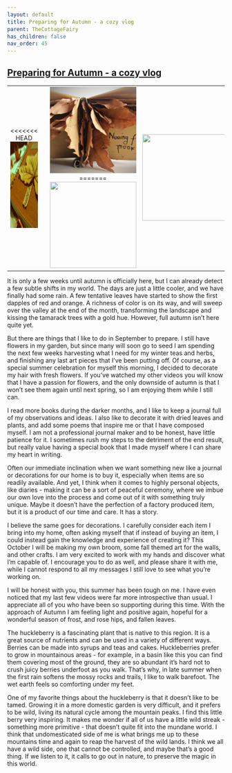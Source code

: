 ```yaml
---
layout: default
title: Preparing for Autumn - a cozy vlog
parent: TheCottageFairy
has_children: false
nav_order: 45
---
```


## [Preparing for Autumn - a cozy vlog](https://www.youtube.com/watch?v=8JWGjBLwpeg)

<div>
<table align="center">
	<tr>
		<td align="center">
<<<<<<< HEAD
			<img src="../../assets/cottage_fairy_ai_generated_photos/Preparing_for_Autumn_-_a_cozy_vlog-[8JWGjBLwpeg]/generated_00.png" height="200" width="200"/>
		</td>
		<td align="center">
			<img src="../../assets/cottage_fairy_ai_generated_photos/Preparing_for_Autumn_-_a_cozy_vlog-[8JWGjBLwpeg]/generated_01.png" height="200" width="200"/>
		</td>
		<td align="center">
			<img src="../../assets/cottage_fairy_ai_generated_photos/Preparing_for_Autumn_-_a_cozy_vlog-[8JWGjBLwpeg]/generated_02.png" height="200" width="200"/>
=======
			<img src="../../posters/Preparing_for_Autumn_-_a_cozy_vlog-[8JWGjBLwpeg]/generated_00.png" height="200" width="200"/>
		</td>
		<td align="center">
			<img src="../../posters/Preparing_for_Autumn_-_a_cozy_vlog-[8JWGjBLwpeg]/generated_01.png" height="200" width="200"/>
		</td>
		<td align="center">
			<img src="../../posters/Preparing_for_Autumn_-_a_cozy_vlog-[8JWGjBLwpeg]/generated_02.png" height="200" width="200"/>
>>>>>>> ffe52613361410ad9d371a0f80e81de4dd24175f
		</td>
	</tr>
</table>
</div>

It is only a few weeks until autumn is officially here, but I can already detect a few subtle shifts in my world. The days are just a little cooler, and we have finally had some rain. A few tentative leaves have started to show the first dapples of red and orange. A richness of color is on its way, and will sweep over the valley at the end of the month, transforming the landscape and kissing the tamarack trees with a gold hue. However, full autumn isn’t here quite yet.

But there are things that I like to do in September to prepare. I still have flowers in my garden, but since many will soon go to seed I am spending the next few weeks harvesting what I need for my winter teas and herbs, and finishing any last art pieces that I’ve been putting off. Of course, as a special summer celebration for myself this morning, I decided to decorate my hair with fresh flowers. If you’ve watched my other videos you will know that I have a passion for flowers, and the only downside of autumn is that I won’t see them again until next spring, so I am enjoying them while I still can.

I read more books during the darker months, and I like to keep a journal full of my observations and ideas. I also like to decorate it with dried leaves and plants, and add some poems that inspire me or that I have composed myself. I am not a professional journal maker and to be honest, have little patience for it. I sometimes rush my steps to the detriment of the end result, but really value having a special book that I made myself where I can share my heart in writing.

Often our immediate inclination when we want something new like a journal or decorations for our home is to buy it, especially when items are so readily available. And yet, I think when it comes to highly personal objects, like diaries - making it can be a sort of peaceful ceremony, where we imbue our own love into the process and come out of it with something truly unique. Maybe it doesn’t have the perfection of a factory produced item, but it is a product of our time and care. It has a story.

I believe the same goes for decorations. I carefully consider each item I bring into my home, often asking myself that if instead of buying an item, I could instead gain the knowledge and experience of creating it? This October I will be making my own broom, some fall themed art for the walls, and other crafts. I am very excited to work with my hands and discover what I’m capable of. I encourage you to do as well, and please share it with me, while I cannot respond to all my messages I still love to see what you’re working on.

I will be honest with you, this summer has been tough on me. I have even noticed that my last few videos were far more introspective than usual. I appreciate all of you who have been so supporting during this time. With the approach of Autumn I am feeling light and positive again, hopeful for a wonderful season of frost, and rose hips, and fallen leaves.

The huckleberry is a fascinating plant that is native to this region. It is a great source of nutrients and can be used in a variety of different ways. Berries can be made into syrups and teas and cakes. Huckleberries prefer to grow in mountainous areas - for example, in a basin like this you can find them covering most of the ground, they are so abundant it’s hard not to crush juicy berries underfoot as you walk. That’s why, in late summer when the first rain softens the mossy rocks and trails, I like to walk barefoot. The wet earth feels so comforting under my feet.

One of my favorite things about the huckleberry is that it doesn’t like to be tamed. Growing it in a more domestic garden is very difficult, and it prefers to be wild, living its natural cycle among the mountain peaks. I find this little berry very inspiring. It makes me wonder if all of us have a little wild streak - something more primitive - that doesn’t quite fit into the mundane world. I think that undomesticated side of me is what brings me up to these mountains time and again to reap the harvest of the wild lands. I think we all have a wild side, one that cannot be controlled, and maybe that’s a good thing. If we listen to it, it calls to go out in nature, to preserve the magic in this world.